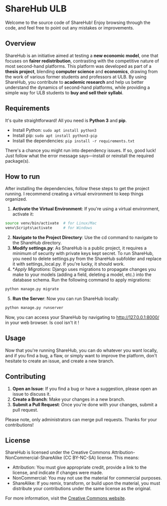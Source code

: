 # ShareHub ULB

Welcome to the source code of ShareHub! Enjoy browsing through the code, and feel free to point out any mistakes or improvements. 

## Overview

ShareHub is an initiative aimed at testing a **new economic model**, one that focuses on **fairer redistribution**, contrasting with the competitive nature of most second-hand platforms. This platform was developed as part of a **thesis project**, blending **computer science** and **economics**, drawing from the work of various former students and professors at ULB. By using ShareHub, you contribute to **academic research** and help us better understand the dynamics of second-hand platforms, while providing a simple way for ULB students to **buy and sell their syllabi**.

## Requirements
It's quite straightforward! All you need is **Python 3** and **pip**.

- Install Python:   `sudo apt install python3`
- Install pip: `sudo apt install python3-pip`
- Install the dependencies: `pip install -r requirements.txt`

There's a chance you might run into dependency issues. If so, good luck! Just follow what the error message says—install or reinstall the required package(s).

## How to run
After installing the dependencies, follow these steps to get the project running. I recommend creating a virtual environment to keep things organized.

1. **Activate the Virtual Environment**: If you're using a virtual environment, activate it:
```bash
source venv/bin/activate  # for Linux/Mac
venv\Scripts\activate     # for Windows
```
2. **Navigate to the Project Directory**: Use the cd command to navigate to the ShareHub directory.
3. **Modify settings.py**: As ShareHub is a public project, it requires a minimum of security with private keys kept secret. To run ShareHub, you need to delete settings.py from the ShareHub subfolder and replace it with settings_local.py. If you're lucky, it should work.
4. **Apply Migrations:* Django uses migrations to propagate changes you make to your models (adding a field, deleting a model, etc.) into the database schema. Run the following command to apply migrations:
```bash
python manage.py migrate
```
5. **Run the Server**: Now you can run ShareHub locally:
```bash
python manage.py runserver
```
Now, you can access your ShareHub by navigating to http://127.0.0.1:8000/ in your web browser. Is cool isn't it !

## Usage
Now that you're running ShareHub, you can do whatever you want locally, and if you find a bug, a flaw, or simply want to improve the platform, don't hesitate to create an issue, and create a new branch.

## Contributing
1. **Open an Issue**: If you find a bug or have a suggestion, please open an issue to discuss it.
2. **Create a Branch**: Make your changes in a new branch.
3. **Submit a Pull Request**: Once you're done with your changes, submit a pull request. 

Please note, only administrators can merge pull requests. Thanks for your contributions!


## License
ShareHub is licensed under the Creative Commons Attribution-NonCommercial-ShareAlike (CC BY-NC-SA) license. This means:

- Attribution: You must give appropriate credit, provide a link to the license, and indicate if changes were made.
- NonCommercial: You may not use the material for commercial purposes.
- ShareAlike: If you remix, transform, or build upon the material, you must distribute your contributions under the same license as the original.

For more information, visit the [Creative Commons website](https://creativecommons.org/).